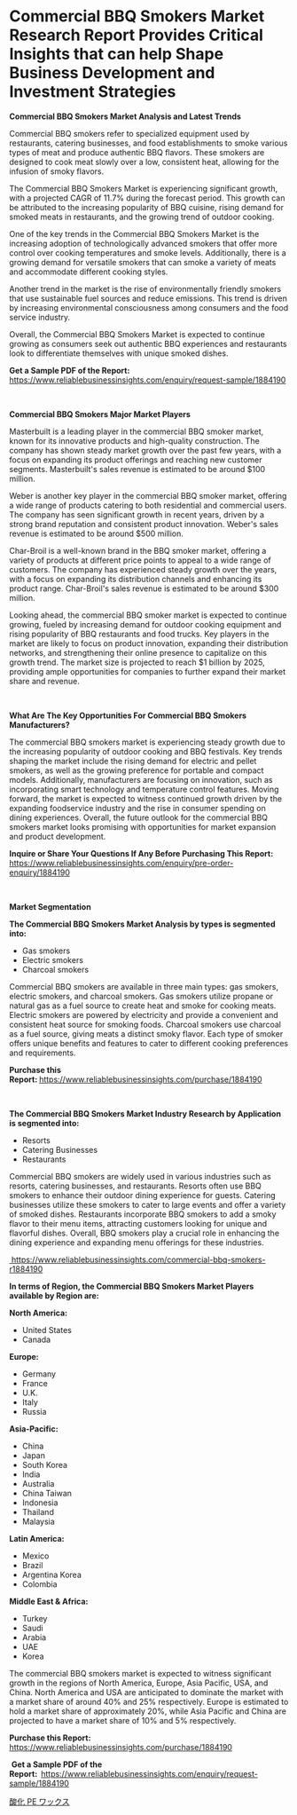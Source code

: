 <p><h1>Commercial BBQ Smokers Market Research Report Provides Critical Insights that can help Shape Business Development and Investment Strategies</h1></p><p><strong>Commercial BBQ Smokers Market Analysis and Latest Trends</strong></p>
<p><p>Commercial BBQ smokers refer to specialized equipment used by restaurants, catering businesses, and food establishments to smoke various types of meat and produce authentic BBQ flavors. These smokers are designed to cook meat slowly over a low, consistent heat, allowing for the infusion of smoky flavors.</p><p>The Commercial BBQ Smokers Market is experiencing significant growth, with a projected CAGR of 11.7% during the forecast period. This growth can be attributed to the increasing popularity of BBQ cuisine, rising demand for smoked meats in restaurants, and the growing trend of outdoor cooking.</p><p>One of the key trends in the Commercial BBQ Smokers Market is the increasing adoption of technologically advanced smokers that offer more control over cooking temperatures and smoke levels. Additionally, there is a growing demand for versatile smokers that can smoke a variety of meats and accommodate different cooking styles.</p><p>Another trend in the market is the rise of environmentally friendly smokers that use sustainable fuel sources and reduce emissions. This trend is driven by increasing environmental consciousness among consumers and the food service industry.</p><p>Overall, the Commercial BBQ Smokers Market is expected to continue growing as consumers seek out authentic BBQ experiences and restaurants look to differentiate themselves with unique smoked dishes.</p></p>
<p><strong>Get a Sample PDF of the Report:&nbsp;</strong> <a href="https://www.reliablebusinessinsights.com/enquiry/request-sample/1884190">https://www.reliablebusinessinsights.com/enquiry/request-sample/1884190</a></p>
<p>&nbsp;</p>
<p><strong>Commercial BBQ Smokers Major Market Players</strong></p>
<p><p>Masterbuilt is a leading player in the commercial BBQ smoker market, known for its innovative products and high-quality construction. The company has shown steady market growth over the past few years, with a focus on expanding its product offerings and reaching new customer segments. Masterbuilt's sales revenue is estimated to be around $100 million.</p><p>Weber is another key player in the commercial BBQ smoker market, offering a wide range of products catering to both residential and commercial users. The company has seen significant growth in recent years, driven by a strong brand reputation and consistent product innovation. Weber's sales revenue is estimated to be around $500 million.</p><p>Char-Broil is a well-known brand in the BBQ smoker market, offering a variety of products at different price points to appeal to a wide range of customers. The company has experienced steady growth over the years, with a focus on expanding its distribution channels and enhancing its product range. Char-Broil's sales revenue is estimated to be around $300 million.</p><p>Looking ahead, the commercial BBQ smoker market is expected to continue growing, fueled by increasing demand for outdoor cooking equipment and rising popularity of BBQ restaurants and food trucks. Key players in the market are likely to focus on product innovation, expanding their distribution networks, and strengthening their online presence to capitalize on this growth trend. The market size is projected to reach $1 billion by 2025, providing ample opportunities for companies to further expand their market share and revenue.</p></p>
<p>&nbsp;</p>
<p><strong>What Are The Key Opportunities For Commercial BBQ Smokers Manufacturers?</strong></p>
<p><p>The commercial BBQ smokers market is experiencing steady growth due to the increasing popularity of outdoor cooking and BBQ festivals. Key trends shaping the market include the rising demand for electric and pellet smokers, as well as the growing preference for portable and compact models. Additionally, manufacturers are focusing on innovation, such as incorporating smart technology and temperature control features. Moving forward, the market is expected to witness continued growth driven by the expanding foodservice industry and the rise in consumer spending on dining experiences. Overall, the future outlook for the commercial BBQ smokers market looks promising with opportunities for market expansion and product development.</p></p>
<p><strong>Inquire or Share Your Questions If Any Before Purchasing This Report:</strong> <a href="https://www.reliablebusinessinsights.com/enquiry/pre-order-enquiry/1884190">https://www.reliablebusinessinsights.com/enquiry/pre-order-enquiry/1884190</a></p>
<p>&nbsp;</p>
<p><strong>Market Segmentation</strong></p>
<p><strong>The Commercial BBQ Smokers Market Analysis by types is segmented into:</strong></p>
<p><ul><li>Gas smokers</li><li>Electric smokers</li><li>Charcoal smokers</li></ul></p>
<p><p>Commercial BBQ smokers are available in three main types: gas smokers, electric smokers, and charcoal smokers. Gas smokers utilize propane or natural gas as a fuel source to create heat and smoke for cooking meats. Electric smokers are powered by electricity and provide a convenient and consistent heat source for smoking foods. Charcoal smokers use charcoal as a fuel source, giving meats a distinct smoky flavor. Each type of smoker offers unique benefits and features to cater to different cooking preferences and requirements.</p></p>
<p><strong>Purchase this Report:&nbsp;</strong><a href="https://www.reliablebusinessinsights.com/purchase/1884190">https://www.reliablebusinessinsights.com/purchase/1884190</a></p>
<p>&nbsp;</p>
<p><strong>The Commercial BBQ Smokers Market Industry Research by Application is segmented into:</strong></p>
<p><ul><li>Resorts</li><li>Catering Businesses</li><li>Restaurants</li></ul></p>
<p><p>Commercial BBQ smokers are widely used in various industries such as resorts, catering businesses, and restaurants. Resorts often use BBQ smokers to enhance their outdoor dining experience for guests. Catering businesses utilize these smokers to cater to large events and offer a variety of smoked dishes. Restaurants incorporate BBQ smokers to add a smoky flavor to their menu items, attracting customers looking for unique and flavorful dishes. Overall, BBQ smokers play a crucial role in enhancing the dining experience and expanding menu offerings for these industries.</p></p>
<p><a href="https://www.reliablebusinessinsights.com/commercial-bbq-smokers-r1884190">&nbsp;https://www.reliablebusinessinsights.com/commercial-bbq-smokers-r1884190</a></p>
<p><strong>In terms of Region, the Commercial BBQ Smokers Market Players available by Region are:</strong></p>
<p>
    <p> <strong> North America: </strong>
        <ul>
            <li>United States</li>
            <li>Canada</li>
        </ul>
        </p> 
    <p> <strong> Europe: </strong>
        <ul>
            <li>Germany</li>
            <li>France</li>
            <li>U.K.</li>
            <li>Italy</li>
            <li>Russia</li>
        </ul>
        </p> 
    <p> <strong> Asia-Pacific: </strong>
        <ul>
            <li>China</li>
            <li>Japan</li>
            <li>South Korea</li>
            <li>India</li>
            <li>Australia</li>
            <li>China Taiwan</li>
            <li>Indonesia</li>
            <li>Thailand</li>
            <li>Malaysia</li>
        </ul>
        </p> 
    <p> <strong> Latin America: </strong>
        <ul>
            <li>Mexico</li>
            <li>Brazil</li>
            <li>Argentina Korea</li>
            <li>Colombia</li>
        </ul>
        </p> 
    <p> <strong> Middle East & Africa: </strong>
        <ul>
            <li>Turkey</li>
            <li>Saudi</li>
            <li>Arabia</li>
            <li>UAE</li>
            <li>Korea</li>
        </ul>
    </p>
    </p>
<p><p>The commercial BBQ smokers market is expected to witness significant growth in the regions of North America, Europe, Asia Pacific, USA, and China. North America and USA are anticipated to dominate the market with a market share of around 40% and 25% respectively. Europe is estimated to hold a market share of approximately 20%, while Asia Pacific and China are projected to have a market share of 10% and 5% respectively.</p></p>
<p><strong>Purchase this Report: </strong><a href="https://www.reliablebusinessinsights.com/purchase/1884190">https://www.reliablebusinessinsights.com/purchase/1884190</a></p>
<p>&nbsp;<strong>Get a Sample PDF of the Report:&nbsp;&nbsp;</strong><a href="https://www.reliablebusinessinsights.com/enquiry/request-sample/1884190">https://www.reliablebusinessinsights.com/enquiry/request-sample/1884190</a></p>
<p><strong></strong></p>
<p><p><a href="https://github.com/oafhukehf4709715/Market-Research-Report-List-3/blob/main/188755429337.md">酸化 PE ワックス</a></p></p>